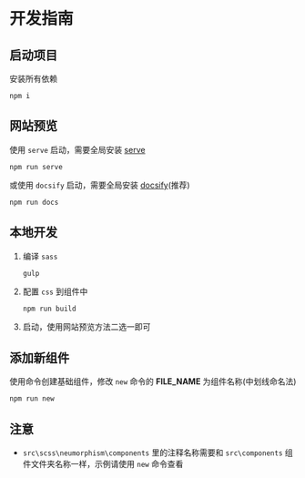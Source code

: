 # 开发指南

## 启动项目

安装所有依赖

```shell
npm i
```

## 网站预览

使用 `serve` 启动，需要全局安装 [serve](https://www.npmjs.com/package/serve)

```shell
npm run serve
```

或使用 `docsify` 启动，需要全局安装 [docsify](https://docsify.js.org)(推荐)

```shell
npm run docs
```

## 本地开发

1. 编译 `sass`

    ```shell
    gulp
    ```

2. 配置 `css` 到组件中

    ```shell
    npm run build
    ```

3. 启动，使用网站预览方法二选一即可

## 添加新组件

使用命令创建基础组件，修改 `new` 命令的 **FILE_NAME** 为组件名称(中划线命名法)

```shell
npm run new
```

## 注意

- `src\scss\neumorphism\components` 里的注释名称需要和 `src\components` 组件文件夹名称一样，示例请使用 `new` 命令查看
